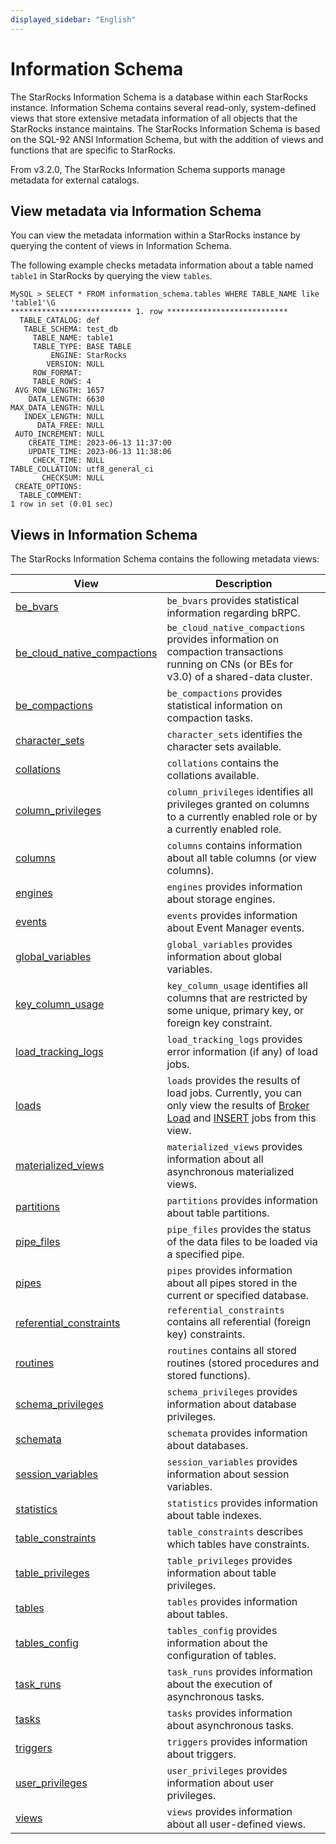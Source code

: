 ```yaml
---
displayed_sidebar: "English"
---
```


# Information Schema

The StarRocks Information Schema is a database within each StarRocks instance. Information Schema contains several read-only, system-defined views that store extensive metadata information of all objects that the StarRocks instance maintains. The StarRocks Information Schema is based on the SQL-92 ANSI Information Schema, but with the addition of views and functions that are specific to StarRocks.

From v3.2.0, The StarRocks Information Schema supports manage metadata for external catalogs.

## View metadata via Information Schema

You can view the metadata information within a StarRocks instance by querying the content of views in Information Schema.

The following example checks metadata information about a table named `table1` in StarRocks by querying the view `tables`.

```Plain
MySQL > SELECT * FROM information_schema.tables WHERE TABLE_NAME like 'table1'\G
*************************** 1. row ***************************
  TABLE_CATALOG: def
   TABLE_SCHEMA: test_db
     TABLE_NAME: table1
     TABLE_TYPE: BASE TABLE
         ENGINE: StarRocks
        VERSION: NULL
     ROW_FORMAT: 
     TABLE_ROWS: 4
 AVG_ROW_LENGTH: 1657
    DATA_LENGTH: 6630
MAX_DATA_LENGTH: NULL
   INDEX_LENGTH: NULL
      DATA_FREE: NULL
 AUTO_INCREMENT: NULL
    CREATE_TIME: 2023-06-13 11:37:00
    UPDATE_TIME: 2023-06-13 11:38:06
     CHECK_TIME: NULL
TABLE_COLLATION: utf8_general_ci
       CHECKSUM: NULL
 CREATE_OPTIONS: 
  TABLE_COMMENT: 
1 row in set (0.01 sec)
```

## Views in Information Schema

The StarRocks Information Schema contains the following metadata views:

| **View**                                                    | **Description**                                              |
| ----------------------------------------------------------- | ------------------------------------------------------------ |
| [be_bvars](../information_schema/be_bvars.md)                                       | `be_bvars` provides statistical information regarding bRPC.  |
| [be_cloud_native_compactions](../information_schema/be_cloud_native_compactions.md) | `be_cloud_native_compactions` provides information on compaction transactions running on CNs (or BEs for v3.0) of a shared-data cluster. |
| [be_compactions](../information_schema/be_compactions.md)                           | `be_compactions` provides statistical information on compaction tasks. |
| [character_sets](../information_schema/character_sets.md)                           | `character_sets` identifies the character sets available.    |
| [collations](../information_schema/collations.md)                                   | `collations` contains the collations available.              |
| [column_privileges](../information_schema/column_privileges.md)                     | `column_privileges` identifies all privileges granted on columns to a currently enabled role or by a currently enabled role. |
| [columns](../information_schema/columns.md)                                         | `columns` contains information about all table columns (or view columns). |
| [engines](../information_schema/engines.md)                                         | `engines` provides information about storage engines.        |
| [events](../information_schema/events.md)                                           | `events` provides information about Event Manager events.    |
| [global_variables](../information_schema/global_variables.md)                       | `global_variables` provides information about global variables. |
| [key_column_usage](../information_schema/key_column_usage.md)                       | `key_column_usage` identifies all columns that are restricted by some unique, primary key, or foreign key constraint. |
| [load_tracking_logs](../information_schema/load_tracking_logs.md)                   | `load_tracking_logs` provides error information (if any) of load jobs. |
| [loads](../information_schema/loads.md)                                             | `loads` provides the results of load jobs. Currently, you can only view the results of [Broker Load](../../sql-reference/sql-statements/loading_unloading/BROKER_LOAD.md) and [INSERT](../../sql-reference/sql-statements/loading_unloading/INSERT.md) jobs from this view. |
| [materialized_views](../information_schema/materialized_views.md)                   | `materialized_views` provides information about all asynchronous materialized views. |
| [partitions](../information_schema/partitions.md)                                   | `partitions` provides information about table partitions.    |
| [pipe_files](../information_schema/pipe_files.md)                                   | `pipe_files` provides the status of the data files to be loaded via a specified pipe. |
| [pipes](../information_schema/pipes.md)                                             | `pipes` provides information about all pipes stored in the current or specified database. |
| [referential_constraints](../information_schema/referential_constraints.md)         | `referential_constraints` contains all referential (foreign key) constraints. |
| [routines](../information_schema/routines.md)                                       | `routines` contains all stored routines (stored procedures and stored functions). |
| [schema_privileges](../information_schema/schema_privileges.md)                     | `schema_privileges` provides information about database privileges. |
| [schemata](../information_schema/schemata.md)                                       | `schemata` provides information about databases.             |
| [session_variables](../information_schema/session_variables.md)                     | `session_variables` provides information about session variables. |
| [statistics](../information_schema/statistics.md)                                   | `statistics` provides information about table indexes.       |
| [table_constraints](../information_schema/table_constraints.md)                     | `table_constraints` describes which tables have constraints. |
| [table_privileges](../information_schema/table_privileges.md)                       | `table_privileges` provides information about table privileges. |
| [tables](../information_schema/tables.md)                                           | `tables` provides information about tables.                  |
| [tables_config](../information_schema/tables_config.md)                             | `tables_config` provides information about the configuration of tables. |
| [task_runs](../information_schema/task_runs.md)                                     | `task_runs` provides information about the execution of asynchronous tasks. |
| [tasks](../information_schema/tasks.md)                                             | `tasks` provides information about asynchronous tasks.       |
| [triggers](../information_schema/triggers.md)                                       | `triggers` provides information about triggers.              |
| [user_privileges](../information_schema/user_privileges.md)                         | `user_privileges` provides information about user privileges. |
| [views](../information_schema/views.md)                                             | `views` provides information about all user-defined views.   |

